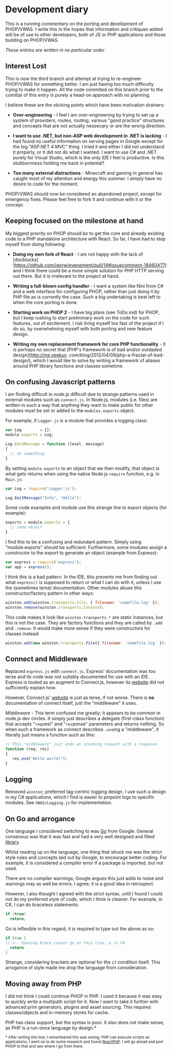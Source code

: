 # Development diary
This is a running commentary on the porting and development of PHOP/VWAS. I write this in the
hopes that information and critiques added will be of use to other developers, both of
JS or PHP applications and those building on PHOP/VWAS.

*These entries are written in no particular order*

## Interest Lost
This is now the third branch and attempt at trying to re-engineer PHOP/VWAS for something better.
I am just having too much difficulty trying to make it happen. All the code commited on this branch
prior to the comittal of this entry is purely a head-on approach with no planning.

I believe these are the sticking points which have been motivation drainers:

* **Over-engineering** - I feel I am over-engineering by trying to set up a system of
providers, routes, routing, various "good practice" structures and concepts that are not
actually nessecary or are the wrong direction.

* **I want to use .NET, but non-ASP web development in .NET is lacking** - I had found
no useful information on serving pages in Google except for the big "ASP.NET 4 MVC" thing. I
tried it and either I did not understand it properly, or it did not do what I wanted. I want
to use C# and .NET purely for Visual Studio, which is the only IDE I feel is
productive. Is this stubbornness holding me back in potental?

* **Too many external distractions** - Minecraft and gaming in general has caught most
of my attention and energy this summer. I simply have no desire to code for the moment.

PHOP/VWAS should now be considered an abandoned project, except for emergency fixes. Please
feel free to fork it and continue with it or the concept.

## Keeping focused on the milestone at hand
My biggest priority on PHOP *should be* to get the core and already existing code to a
PHP standalone architecture with React. So far, I have had to stop myself from doing
following:

* **Doing my own fork of React** - I am not happy with the lack of [docblocks]
(https://github.com/igorw/evenement/pull/14#issuecomment-18460477) and I think there
could be a more simple solution for PHP HTTP serving out there. But it is irrelevant to
 the project at hand.

* **Writing a full-blown config handler** - I want a system like Nini from C# and a web
 interface for configuring PHOP, rather than just doing it by PHP file as is currently
 the case. Such a big undertaking is best left to when the core porting is done.

* **Starting work on PHOP 2** - I have big plans (see ToDo.md) for PHOP,
but I keep rushing to start preliminary work on the code for such features,
out of excitement. I risk tiring myself too fast of the project if I do so,
by overwhelming myself with both porting and new feature design.

* **Writing my own replacement framework for core PHP functionality** - It is perhaps
no secret that [PHP's framework is of bad and/or outdaded design](http://me.veekun
.com/blog/2012/04/09/php-a-fractal-of-bad-design/), which I would like to solve by
writing a framework of aliases around PHP library functions and classes sometime.

## On confusing Javascript patterns
I am finding difficult in node.js difficult due to strange patterns used in external
modules such as `connect.js`. In Node.js, modules (i.e. files) are written in such a way
that anything they want to make public for other modules must be set or added to the
`modules.exports` object.

For example, if `Logger.js` is a module that provides a logging class:
 ```javascript
 var Log        = {};
 module.exports = Log;

 Log.EmitMessage = function (level, message)
 {
   // do something
 }
 ```

By setting `module.exports` to an object that we then modify, that object is what gets
returns when using the native Node.js `require` function, e.g. in `Main.js`:
 ```javascript
 var Log = require('Logger.js');

 Log.EmitMessage("Info", "Hello");
 ```

Some code examples and module use this strange line to export objects (for example):
 ```javascript
 exports = module.exports = {
   // some object
 }
 ```

I find this to be a confusing and redundant pattern. Simply using "module.exports" should
be sufficient. Furthermore, some modules assign a *constructor* to the export to generate
an object (example from Express):

 ```javascript
 var express = require('express');
 var app = express();
 ```

I think this is a bad pattern. In the IDE, this prevents me from finding out what
`express()` is supposed to return or what I can do with it, unless I use the (sometimes
terse) documentation. Other modules abuse this constructor/factory pattern in other ways:

 ```javascript
 winston.add(winston.transports.File, { filename: 'somefile.log' });
 winston.remove(winston.transports.Console);
 ```

This code makes it look like `winston.transports.*` are static instances, but this is not
the case. They are factory functions and they are called by `.add` and `.remove`. It
would make more sense if they were constructors for classes instead:

 ```javascript
 winston.add(new winston.transports.File({ filename: 'somefile.log' });
 ```

## Connect and Middleware
Replaced `express.js` with `connect.js`. Express' documentation was too terse and its code
was not suitably documented for use with an IDE. Express is touted as an augment to
Connect.js, however its [website](http://expressjs.com) did not sufficiently explain how.

However, Connect.js' [website](http://www.senchalabs.org/connect/) is just as terse, if
not worse. There is **no** documentation of connect itself, just the "middleware" it uses.

*Middleware* - This term confused me greatly; it appears to be common in node.js dev
circles. It simply just describes a delegate (first-class function) that accepts "`req`uest"
and "`res`ponse" parameters and returns nothing. So when such a framework as
connect describes `.use`ing a "middleware", it literally just means a function such as this:

 ```javascript
// This "middleware" just ends an incoming request with a response
function (req, res)
{
    res.end("Hello world!");
}
 ```

## Logging
Removed `winston`; preferred tag-centric logging design. I use such a design in my C#
applications, which I find is easier to pinpoint logs to specific modules. See
`VWAS/Logging.js` for implementation.

## On Go and arrogance
One language I considered switching to was [Go](http://golang.org/) from Google. General
consensus was that it was fast and had a very well designed and filled
[library](http://golang.org/pkg/).

Whilst reading up on the language, one thing that struck me was the strict style rules
and concepts laid out by Google, to encourage better coding. For example, it is considered
a compiler error if a package is imported, but not used.

There are no compiler warnings; Google argues this just adds to noise and warnings may as
well be errors. I agree; it is a good idea in retrospect.

However, I also thought I agreed with the strict syntax, until I found I could not do my
preferred style of code, which I think is cleaner. For example, in C#, I can do braceless
statements:

 ```csharp
 if (true)
   return;
 ```

Go is inflexible in this regard; it is required to type out the above as so:
 ```go
 if true {
 // <-- Opening brace cannot go on this line, a la C#
   return
 }
 ```

Strange, considering brackets are optional for the `if` condition itself. This arrogance
of style made me drop the language from consideration.

## Moving away from PHP
I did not think I could continue PHOP in PHP. I used it because it was easy to quickly
write a multipath script for it. Now I want to take it further with advanced prim
generators, plugins and asset sourcing. This requires classes/objects and in-memory stores
for cache.

PHP has class support, but the syntax is poor. It also does not make sense, as PHP is a
run-once language by design.*

<sup>* After writing this line, I remembered this was wrong; PHP can execute scripts as
applications. I went on to do some research and found [ReactPHP](http://reactphp.org/).
I will go ahead and port PHOP to that and see where I go from there.</sup>